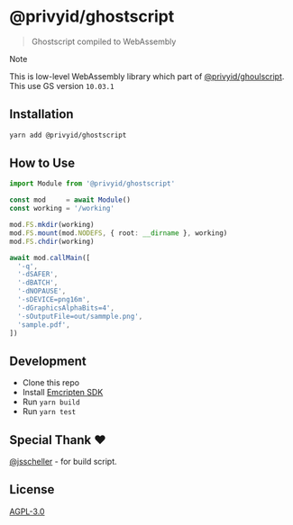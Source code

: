 # @privyid/ghostscript
> Ghostscript compiled to WebAssembly

> [!NOTE]
> This is low-level WebAssembly library which part of [@privyid/ghoulscript](https://www.npmjs.com/package/@privyid/ghoulscript).
> This use GS version `10.03.1`

## Installation

```bash
yarn add @privyid/ghostscript
```

## How to Use

```ts
import Module from '@privyid/ghostscript'

const mod     = await Module()
const working = '/working'

mod.FS.mkdir(working)
mod.FS.mount(mod.NODEFS, { root: __dirname }, working)
mod.FS.chdir(working)

await mod.callMain([
  '-q',
  '-dSAFER',
  '-dBATCH',
  '-dNOPAUSE',
  '-sDEVICE=png16m',
  '-dGraphicsAlphaBits=4',
  '-sOutputFile=out/sammple.png',
  'sample.pdf',
])
```

## Development

- Clone this repo
- Install [Emcripten SDK](https://emscripten.org/docs/getting_started/downloads.html)
- Run `yarn build`
- Run `yarn test`


## Special Thank ❤️

[@jsscheller](https://github.com/jsscheller/ghostscript-wasm) - for build script.

## License

[AGPL-3.0](./LICENSE)

